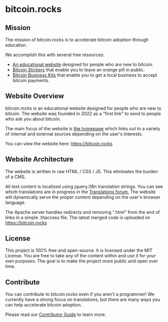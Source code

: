 # bitcoin.rocks
## Mission
The mission of bitcoin.rocks is to accelerate bitcoin adoption through education.

We accomplish this with several free resources:

- [An educational website](https://bitcoin.rocks) designed for people who are new to bitcoin.
- [Bitcoin Stickers](https://bitcoin.rocks/stickers) that enable you to leave an orange pill in public.
- [Bitcoin Business Kits](https://bitcoin.rocks/business/kit) that enable you to get a local business to accept bitcoin payments.

## Website Overview
bitcoin.rocks is an educational website designed for people who are new to bitcoin. The website was founded in 2022 as a "first link" to send to people who ask you about bitcoin.

The main focus of the website is [the homepage](https://bitcoin.rocks) which links out to a variety of internal and external sources depending on the user's interests.

You can view the website here: https://bitcoin.rocks

## Website Architecture
The website is written in raw HTML / CSS / JS. This eliminates the burden of a CMS.

All text content is localized using jquery.i18n translation strings. You can see which translations are in progress in the [Translations forum.](https://github.com/sovenor/bitcoin-rocks/discussions/categories/translations) The website will dynamically serve the proper content depending on the user's browser language.

The Apache server handles redirects and removing ".html" from the end of links in a simple .htaccess file. The latest merged code is uploaded on https://bitcoin.rocks

## License
This project is 100% free and open-source. It is licensed under the MIT License. You are free to take any of the content within and use it for your own purposes. The goal is to make the project more public and open over time.

## Contribute
You can contribute to bitcoin.rocks even if you aren't a programmer! We currently have a strong focus on translations, but there are many ways you can help accelerate bitcoin adoption.

Please read our [Contributor Guide](https://github.com/sovenor/bitcoin-rocks/blob/main/CONTRIBUTING.md) to learn more.
